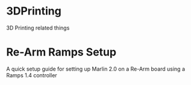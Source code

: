 # 3DPrinting
3D Printing related things


# Re-Arm Ramps Setup
A quick setup guide for setting up Marlin 2.0 on a Re-Arm board using a Ramps 1.4 controller
